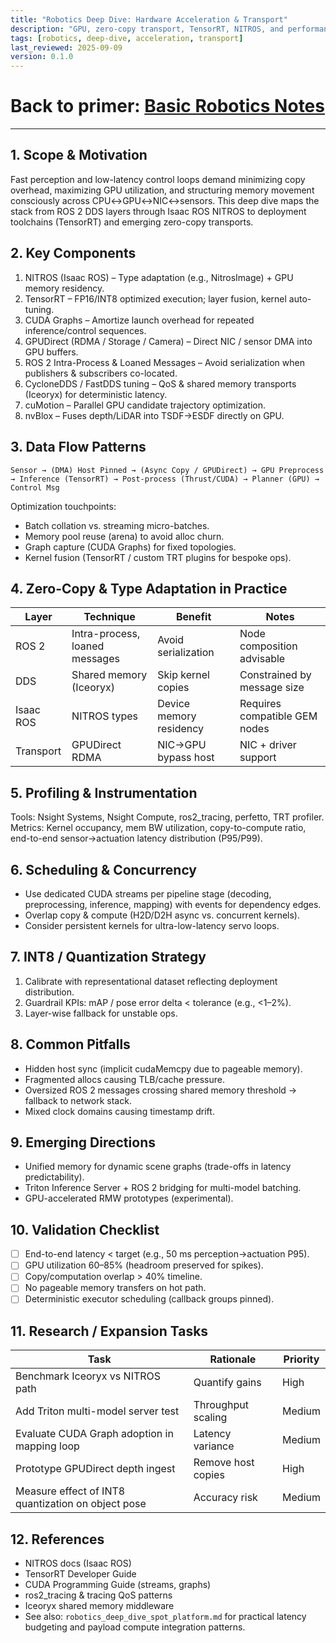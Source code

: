 ```yaml
---
title: "Robotics Deep Dive: Hardware Acceleration & Transport"
description: "GPU, zero-copy transport, TensorRT, NITROS, and performance engineering for low-latency robotics pipelines."
tags: [robotics, deep-dive, acceleration, transport]
last_reviewed: 2025-09-09
version: 0.1.0
---
```


# Back to primer: [Basic Robotics Notes](basic_robotics_notes.md)

---
## 1. Scope & Motivation

Fast perception and low-latency control loops demand minimizing copy overhead, maximizing GPU utilization, and structuring memory movement consciously across CPU↔GPU↔NIC↔sensors. This deep dive maps the stack from ROS 2 DDS layers through Isaac ROS NITROS to deployment toolchains (TensorRT) and emerging zero-copy transports.

## 2. Key Components

1. NITROS (Isaac ROS) – Type adaptation (e.g., NitrosImage) + GPU memory residency.
2. TensorRT – FP16/INT8 optimized execution; layer fusion, kernel auto-tuning.
3. CUDA Graphs – Amortize launch overhead for repeated inference/control sequences.
4. GPUDirect (RDMA / Storage / Camera) – Direct NIC / sensor DMA into GPU buffers.
5. ROS 2 Intra-Process & Loaned Messages – Avoid serialization when publishers & subscribers co-located.
6. CycloneDDS / FastDDS tuning – QoS & shared memory transports (Iceoryx) for deterministic latency.
7. cuMotion – Parallel GPU candidate trajectory optimization.
8. nvBlox – Fuses depth/LiDAR into TSDF→ESDF directly on GPU.

## 3. Data Flow Patterns

```text
Sensor → (DMA) Host Pinned → (Async Copy / GPUDirect) → GPU Preprocess → Inference (TensorRT) → Post-process (Thrust/CUDA) → Planner (GPU) → Control Msg
```

Optimization touchpoints:

- Batch collation vs. streaming micro-batches.
- Memory pool reuse (arena) to avoid alloc churn.
- Graph capture (CUDA Graphs) for fixed topologies.
- Kernel fusion (TensorRT / custom TRT plugins for bespoke ops).

## 4. Zero-Copy & Type Adaptation in Practice

| Layer | Technique | Benefit | Notes |
|-------|-----------|---------|-------|
| ROS 2 | Intra-process, loaned messages | Avoid serialization | Node composition advisable |
| DDS   | Shared memory (Iceoryx) | Skip kernel copies | Constrained by message size |
| Isaac ROS | NITROS types | Device memory residency | Requires compatible GEM nodes |
| Transport | GPUDirect RDMA | NIC→GPU bypass host | NIC + driver support |

## 5. Profiling & Instrumentation

Tools: Nsight Systems, Nsight Compute, ros2_tracing, perfetto, TRT profiler.
Metrics: Kernel occupancy, mem BW utilization, copy-to-compute ratio, end-to-end sensor→actuation latency distribution (P95/P99).

## 6. Scheduling & Concurrency

- Use dedicated CUDA streams per pipeline stage (decoding, preprocessing, inference, mapping) with events for dependency edges.
- Overlap copy & compute (H2D/D2H async vs. concurrent kernels).
- Consider persistent kernels for ultra-low-latency servo loops.

## 7. INT8 / Quantization Strategy

1. Calibrate with representational dataset reflecting deployment distribution.
2. Guardrail KPIs: mAP / pose error delta < tolerance (e.g., <1–2%).
3. Layer-wise fallback for unstable ops.

## 8. Common Pitfalls

- Hidden host sync (implicit cudaMemcpy due to pageable memory).
- Fragmented allocs causing TLB/cache pressure.
- Oversized ROS 2 messages crossing shared memory threshold -> fallback to network stack.
- Mixed clock domains causing timestamp drift.

## 9. Emerging Directions

- Unified memory for dynamic scene graphs (trade-offs in latency predictability).
- Triton Inference Server + ROS 2 bridging for multi-model batching.
- GPU-accelerated RMW prototypes (experimental).

## 10. Validation Checklist

- [ ] End-to-end latency < target (e.g., 50 ms perception->actuation P95).
- [ ] GPU utilization 60–85% (headroom preserved for spikes).
- [ ] Copy/computation overlap > 40% timeline.
- [ ] No pageable memory transfers on hot path.
- [ ] Deterministic executor scheduling (callback groups pinned).

## 11. Research / Expansion Tasks

| Task | Rationale | Priority |
|------|-----------|----------|
| Benchmark Iceoryx vs NITROS path | Quantify gains | High |
| Add Triton multi-model server test | Throughput scaling | Medium |
| Evaluate CUDA Graph adoption in mapping loop | Latency variance | Medium |
| Prototype GPUDirect depth ingest | Remove host copies | High |
| Measure effect of INT8 quantization on object pose | Accuracy risk | Medium |

## 12. References

- NITROS docs (Isaac ROS)
- TensorRT Developer Guide
- CUDA Programming Guide (streams, graphs)
- ros2_tracing & tracing QoS patterns
- Iceoryx shared memory middleware
- See also: `robotics_deep_dive_spot_platform.md` for practical latency budgeting and payload compute integration patterns.
